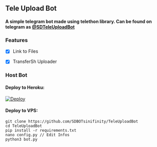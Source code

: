 ## Tele Upload Bot
#### A simple telegram bot made using telethon library. Can be found on telegram as [@SDTeleUploadBot](https://t.me/SDTeleUploadBot)

### Features

- [x] Link to Files

- [x] TransferSh Uploader

### Host Bot
#### Deploy to Heroku:

[![Deploy](https://www.herokucdn.com/deploy/button.svg)](https://heroku.com/deploy?template=https://github.com/SDBOTsinifinity/TeleUploadBot)
#### Deploy to VPS:

```
git clone https://github.com/SDBOTsinifinity/TeleUploadBot
cd TeleUploadBot
pip install -r requirements.txt
nano config.py // Edit Infos
python3 bot.py
```
